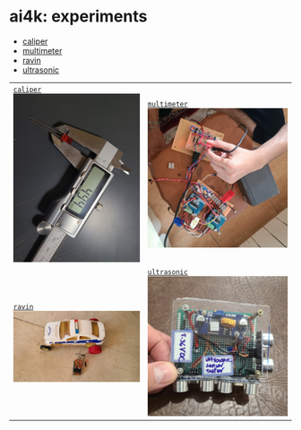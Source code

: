 # ai4k: experiments

- [caliper](./caliper.md)
- [multimeter](./multimeter.md)
- [ravin](./ravin.md)
- [ultrasonic](./ultrasonic.md)

|   |   |
| --- | --- |
| [`caliper`](./caliper.md) [![image](https://github.com/kamangir/assets2/raw/main/ai4k/20251009_114411.jpg)](./caliper.md)  | [`multimeter`](./multimeter.md) [![image](https://github.com/kamangir/assets2/raw/main/ai4k/20250616_112027.jpg)](./multimeter.md)  |
| [`ravin`](./ravin.md) [![image](https://github.com/kamangir/assets2/raw/main/ravin/20250807_103534.jpg?raw=true)](./ravin.md)  | [`ultrasonic`](./ultrasonic.md) [![image](https://github.com/kamangir/assets2/raw/main/ultrasonic-sensor-tester/00.jpg?raw=true)](./ultrasonic.md)  |

